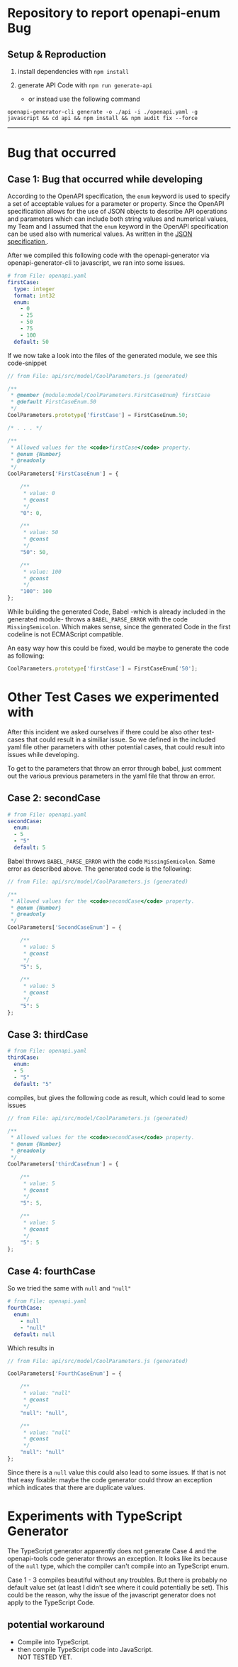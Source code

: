 # Repository to report openapi-enum Bug

## Setup & Reproduction

1) install dependencies with `npm install`

2) generate API Code with `npm run generate-api` 

   - or instead use the following command 
```
openapi-generator-cli generate -o ./api -i ./openapi.yaml -g javascript && cd api && npm install && npm audit fix --force
```

________________________
# Bug that occurred
## Case 1: Bug that occurred while developing

According to the OpenAPI specification, the `enum` keyword is used to specify a set of acceptable values for a parameter or property. Since the OpenAPI specification allows for the use of JSON objects to describe API operations and parameters which can include both string values and numerical values, my Team and I assumed that the `enum` keyword in the OpenAPI specification can be used also with numerical values. As written in the [JSON specification ](https://json-schema.org/understanding-json-schema/reference/generic.html?highlight=enum#enumerated-values).

After we compiled this following code with the openapi-generator via openapi-generator-cli to javascript, we ran into some issues.

```yaml
# from File: openapi.yaml
firstCase:
  type: integer
  format: int32
  enum:
    - 0
    - 25
    - 50
    - 75
    - 100
  default: 50
```

If we now take a look into the files of the generated module, we see this code-snippet

```javascript
// from File: api/src/model/CoolParameters.js (generated)

/**
 * @member {module:model/CoolParameters.FirstCaseEnum} firstCase
 * @default FirstCaseEnum.50
 */
CoolParameters.prototype['firstCase'] = FirstCaseEnum.50;

/* . . . */

/**
 * Allowed values for the <code>firstCase</code> property.
 * @enum {Number}
 * @readonly
 */
CoolParameters['FirstCaseEnum'] = {

    /**
     * value: 0
     * @const
     */
    "0": 0,

    /**
     * value: 50
     * @const
     */
    "50": 50,

    /**
     * value: 100
     * @const
     */
    "100": 100
};

```

While building the generated Code, Babel -which is already included in the generated module- throws a `BABEL_PARSE_ERROR` with the code `MissingSemicolon`. Which makes sense, since the generated Code in the first codeline is not ECMAScript compatible.


An easy way how this could be fixed, would be maybe to generate the code as following:
```javascript
CoolParameters.prototype['firstCase'] = FirstCaseEnum['50'];
```

# Other Test Cases we experimented with
After this incident we asked ourselves if there could be also other test-cases that could result in a similiar issue. So we defined in the included yaml file other parameters with other potential cases, that could result into issues while developing. 

To get to the parameters that throw an error through babel, just comment out the various previous parameters in the yaml file that throw an error.

## Case 2: secondCase
```yaml
# from File: openapi.yaml
secondCase:
  enum:
  - 5
  - "5"
  default: 5
```
Babel throws `BABEL_PARSE_ERROR` with the code `MissingSemicolon`. 
Same error as described above. The generated code is the following:

```JavaScript
// from File: api/src/model/CoolParameters.js (generated)

/**
 * Allowed values for the <code>secondCase</code> property.
 * @enum {Number}
 * @readonly
 */
CoolParameters['SecondCaseEnum'] = {

    /**
     * value: 5
     * @const
     */
    "5": 5,

    /**
     * value: 5
     * @const
     */
    "5": 5
};
```

## Case 3: thirdCase

```yaml
# from File: openapi.yaml
thirdCase:
  enum:
  - 5
  - "5"
  default: "5"
```
compiles, but gives the following code as result, which could lead to some issues

```JavaScript
// from File: api/src/model/CoolParameters.js (generated)

/**
 * Allowed values for the <code>secondCase</code> property.
 * @enum {Number}
 * @readonly
 */
CoolParameters['thirdCaseEnum'] = {

    /**
     * value: 5
     * @const
     */
    "5": 5,

    /**
     * value: 5
     * @const
     */
    "5": 5
};
```


## Case 4: fourthCase
So we tried the same with `null` and `"null"`
```yaml
# from File: openapi.yaml
fourthCase:
  enum:
    - null
    - "null"
  default: null
```
Which results in 
```javascript
// from File: api/src/model/CoolParameters.js (generated)

CoolParameters['FourthCaseEnum'] = {

    /**
     * value: "null"
     * @const
     */
    "null": "null",

    /**
     * value: "null"
     * @const
     */
    "null": "null"
};
```
Since there is a `null` value this could also lead to some issues. If that is not that easy fixable: maybe the code generator could throw an exception which indicates that there are duplicate values.

# Experiments with TypeScript Generator

The TypeScript generator apparently does not generate Case 4 and the openapi-tools code generator throws an exception. It looks like its because of the `null` type, which the compiler can't compile into an TypeScript enum.

Case 1 - 3 compiles beautiful without any troubles. But there is probably no default value set (at least I didn't see where it could potentially be set). This could be the reason, why the issue of the javascript generator does not apply to the TypeScript Code.

## potential workaround
* Compile into TypeScript.
* then compile TypeScript code into JavaScript. <br>
NOT TESTED YET.